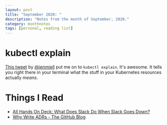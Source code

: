 ```yaml
---
layout: post
title: "September 2020: "
description: "Notes from the month of September, 2020."
category: monthnotes
tags: [personal, reading list]
---
```


# kubectl explain

[This tweet](https://twitter.com/ianmiell/status/1298571743511162885?s=21) by [@ienmiell](https://twitter.com/ianmiell) put me on to `kubectl explain`. It's awesome. It tells you right there in your terminal what the stuff in your Kubernetes resources actually _means_.

# Things I Read

* [All Hands On Deck: What Does Slack Do When Slack Goes Down?](https://slack.engineering/all-hands-on-deck/)
* [Why Write ADRs - The GitHub Blog](https://github.blog/2020-08-13-why-write-adrs/)
